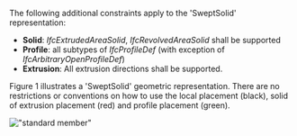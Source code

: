 The following additional constraints apply to the 'SweptSolid' representation:

* **Solid**: _IfcExtrudedAreaSolid_, _IfcRevolvedAreaSolid_ shall be supported
* **Profile**: all subtypes of _IfcProfileDef_ (with exception of _IfcArbitraryOpenProfileDef_) 
* **Extrusion**: All extrusion directions shall be supported.

Figure 1 illustrates a 'SweptSolid' geometric representation. There are no restrictions or conventions on how to use the local placement (black), solid of extrusion placement (red) and profile placement (green).

!["standard member"](../../../figures/ifcmember_sweptsolid-01.png "Figure 1 &mdash; Member swept solid")